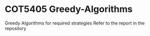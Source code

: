 # COT5405 Greedy-Algorithms
Greedy Algorithms for required strategies
Refer to the report in the repository
